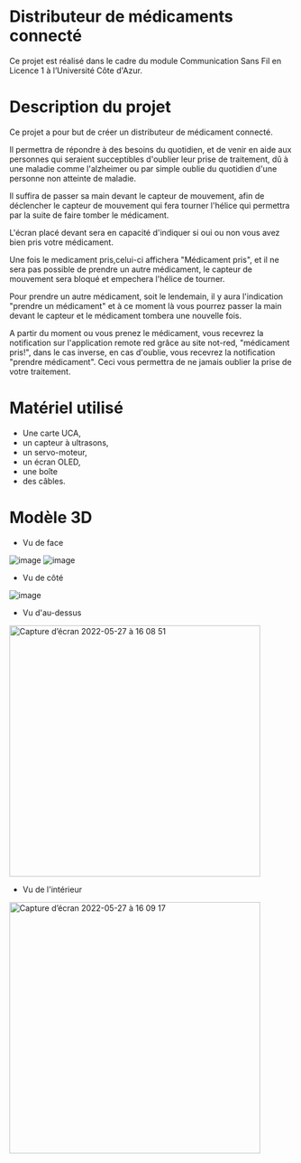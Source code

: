 # Distributeur de médicaments connecté
Ce projet est réalisé dans le cadre du module Communication Sans Fil en Licence 1 à l’Université Côte d'Azur.

# Description du projet
Ce projet a pour but de créer un distributeur de médicament connecté.

Il permettra de répondre à des besoins du quotidien, et de venir en aide aux personnes qui seraient succeptibles d'oublier leur prise de traitement, dû à une maladie comme l'alzheimer ou par simple oublie du quotidien d'une personne non atteinte de maladie.

Il suffira de passer sa main devant le capteur de mouvement, afin de déclencher le capteur de mouvement qui fera tourner l'hélice qui permettra par la suite de faire tomber le médicament.

L'écran placé devant sera en capacité d'indiquer si oui ou non vous avez bien pris votre médicament.

Une fois le medicament pris,celui-ci affichera "Médicament pris", et il ne sera pas possible de prendre un autre médicament, le capteur de mouvement sera bloqué et empechera l'hélice de tourner.

Pour prendre un autre médicament, soit le lendemain, il y aura l'indication "prendre un médicament" et à ce moment là vous pourrez passer la main devant le capteur et le médicament tombera une nouvelle fois.

A partir du moment ou vous prenez le médicament, vous recevrez la notification sur l'application remote red grâce au site not-red, "médicament pris!", dans le cas inverse, en cas d'oublie, vous recevrez la notification "prendre médicament".
Ceci vous permettra de ne jamais oublier la prise de votre traitement.


# Matériel utilisé 
* Une carte UCA,
* un capteur à ultrasons, 
* un servo-moteur, 
* un écran OLED, 
* une boîte  
* des câbles.


# Modèle 3D 

* Vu de face

![image](https://user-images.githubusercontent.com/104845037/170875931-4146b889-df02-4898-8e0f-9cae5e42c2b5.png) ![image](https://user-images.githubusercontent.com/104845037/170876508-9d203acd-bf09-47f4-8f41-0bc32360365e.png)




* Vu de côté

![image](https://user-images.githubusercontent.com/104845037/170876096-9b9e09b3-c355-4f06-b1bc-2f2202a10da1.png)


* Vu d'au-dessus 

<img width="445" alt="Capture d’écran 2022-05-27 à 16 08 51" src="https://user-images.githubusercontent.com/104845037/170716572-9051f0a6-dd41-4ae9-a04e-503c42124f0b.png">

* Vu de l'intérieur 


<img width="445" alt="Capture d’écran 2022-05-27 à 16 09 17" src="https://user-images.githubusercontent.com/104845037/170716608-1ec53168-2c69-4850-adea-d948b9182a53.png">

